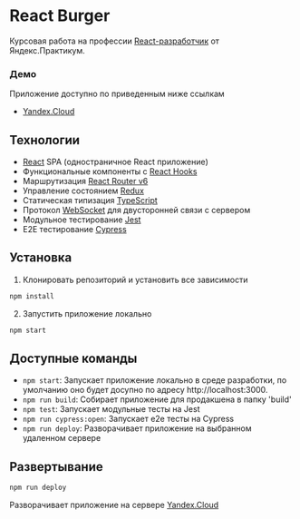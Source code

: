# React Burger

Курсовая работа на профессии [React-разработчик](https://practicum.yandex.ru/react/) от Яндекс.Практикум.

### Демо

Приложение доступно по приведенным ниже ссылкам
- [Yandex.Cloud](http://zyryanova.students.nomoredomains.rocks/)

## Технологии

- [React](https://reactjs.org/) SPA (одностраничное React приложение)
- Функциональные компоненты с [React Hooks](https://ru.react.js.org/docs/hooks-reference.html)
- Маршрутизация [React Router v6](https://reactrouter.com/en/main)
- Управление состоянием [Redux](https://redux.js.org/)
- Статическая типизация [TypeScript](https://www.typescriptlang.org/)
- Протокол [WebSocket](https://developer.mozilla.org/en-US/docs/Web/API/WebSocket) для двусторонней связи с сервером 
- Модульное тестирование [Jest](https://jestjs.io/)
- E2E тестирование [Cypress](https://www.cypress.io/)

## Установка

1. Клонировать репозиторий и установить все зависимости 
```bash
npm install
```
2. Запустить приложение локально
```bash
npm start
```

## Доступные команды

* `npm start`: Запускает приложение локально в среде разработки, по умолчанию оно будет досупно по адресу http://localhost:3000.
* `npm run build`: Собирает приложение для продакшена в папку 'build'
* `npm test`: Запускает модульные тесты на Jest
* `npm run cypress:open`: Запускает e2e тесты на Cypress
* `npm run deploy`: Разворачивает приложение на выбранном удаленном сервере


## Развертывание
```bash
npm run deploy
```
Разворачивает приложение на сервере [Yandex.Cloud](http://zyryanova.students.nomoredomains.rocks/)